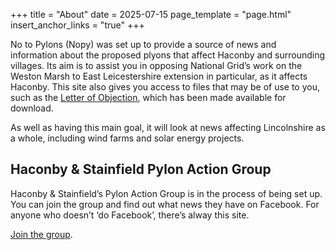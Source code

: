 +++
title = "About"
date = 2025-07-15
page_template = "page.html"
insert_anchor_links = "true"
+++

No to Pylons (Nopy) was set up to provide a source of news and information about the proposed plyons that affect Haconby and surrounding villages. Its aim is to assist you in opposing National Grid’s work on the Weston Marsh to East Leicestershire extension in particular, as it affects Haconby. This site also gives you access to files that may be of use to you, such as the [Letter of Objection](/resources), which has been made available for download.

As well as having this main goal, it will look at news affecting Lincolnshire as a whole, including wind farms and solar energy projects.

## Haconby & Stainfield Pylon Action Group

Haconby & Stainfield’s Pylon Action Group is in the process of being set up. You can join the group and find out what news they have on Facebook. For anyone who doesn’t ‘do Facebook’, there’s alway this site. 

[Join the group](https://www.facebook.com/groups/1400754671211902).